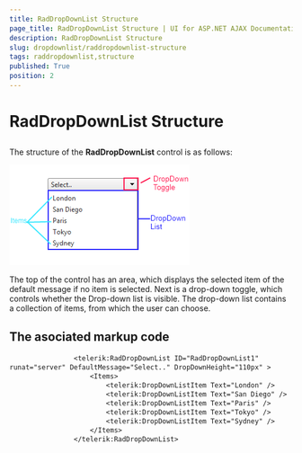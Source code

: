 ```yaml
---
title: RadDropDownList Structure
page_title: RadDropDownList Structure | UI for ASP.NET AJAX Documentation
description: RadDropDownList Structure
slug: dropdownlist/raddropdownlist-structure
tags: raddropdownlist,structure
published: True
position: 2
---
```


# RadDropDownList Structure



## 

The structure of the **RadDropDownList** control is as follows:

![dropdownlist-overview-structure](images/dropdownlist-overview-structure.png)

The top of the control has an area, which displays the selected item of the default message if no item is selected. Next is a drop-down toggle, which controls whether the Drop-down list is visible. The drop-down list contains a collection of items, from which the user can choose.

## The asociated markup code

````ASPNET
	            <telerik:RadDropDownList ID="RadDropDownList1" runat="server" DefaultMessage="Select.." DropDownHeight="110px" >
	                <Items>
	                    <telerik:DropDownListItem Text="London" />
	                    <telerik:DropDownListItem Text="San Diego" />
	                    <telerik:DropDownListItem Text="Paris" />
	                    <telerik:DropDownListItem Text="Tokyo" />
	                    <telerik:DropDownListItem Text="Sydney" />
	                </Items>
	            </telerik:RadDropDownList>
````


